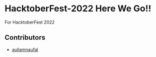 # HacktoberFest-2022 Here We Go!!
For HacktoberFest 2022

## Contributors
* [auliamnaufal](https://github.com/auliamnaufal)
